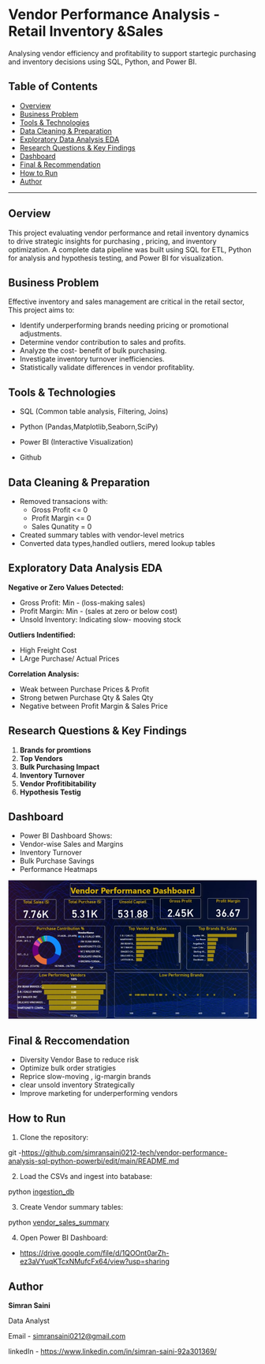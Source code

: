 # Vendor Performance Analysis - Retail Inventory &Sales 

Analysing vendor efficiency and profitability to support startegic purchasing and inventory decisions using SQL, Python, and Power BI.  

## Table of Contents
- [Overview](#overview)
- [Business Problem](#business-problem)
- [Tools & Technologies](#tools--technologies)
- [Data Cleaning & Preparation](#data-cleaning--preparation)
- [Exploratory Data Analysis EDA](#exploratory-data-analysis-eda)
- [Research Questions & Key Findings](#research-questions--key-findings)
- [Dashboard](#dashboard)
- [Final & Recommendation](#final--recommendation)
- [How to Run](#how-to-run)
- [Author](#author)


----
## Oerview

This project evaluating vendor performance and retail inventory dynamics to drive strategic insights for purchasing , pricing, and inventory optimization. A complete data pipeline was built using SQL for ETL, Python for analysis and hypothesis testing, and Power BI for visualization.


## Business Problem

Effective inventory and sales management are critical in the retail sector, This project aims to:
- Identify underperforming brands needing pricing or promotional adjustments.
- Determine vendor contribution to sales and profits.
- Analyze the cost- benefit of bulk purchasing.
- Investigate inventory turnover inefficiencies.
- Statistically validate differences in vendor profitablity.




## Tools & Technologies

- SQL  (Common table analysis, Filtering, Joins)
- Python (Pandas,Matplotlib,Seaborn,SciPy)

- Power BI  (Interactive Visualization)

- Github



## Data Cleaning & Preparation

- Removed transacions with:
  - Gross Profit <= 0
  - Profit Margin <= 0
  - Sales Qunatity = 0
- Created summary tables with vendor-level metrics
- Converted data types,handled outliers, mered lookup tables

## Exploratory Data Analysis EDA

**Negative or Zero Values Detected:**
- Gross Profit: Min -  (loss-making sales)
- Profit Margin: Min -    (sales at zero or below cost)
- Unsold Inventory: Indicating slow- mooving stock

**Outliers Indentified:**
- High Freight Cost
- LArge Purchase/ Actual Prices

**Correlation Analysis:**
- Weak between Purchase Prices & Profit
- Strong betwen Purchase Qty & Sales Qty
- Negative between Profit Margin & Sales Price

## Research Questions & Key Findings

1. **Brands for promtions** 
2. **Top Vendors**
3. **Bulk Purchasing Impact**
4. **Inventory Turnover**
5. **Vendor Profitibitability**
6. **Hypothesis Testig**


## Dashboard

- Power BI Dashboard Shows:
 - Vendor-wise Sales and Margins
 - Inventory Turnover
 - Bulk Purchase Savings 
 - Performance Heatmaps

![Vendor Performance Dashboard](images/dashboard.jpg)



## Final & Reccomendation

- Diversity Vendor Base to reduce risk 
- Optimize bulk order stratigies 
- Reprice slow-moving , ig-margin brands
- clear unsold inventory Strategically 
- Improve marketing for underperforming vendors




## How to Run

1. Clone the repository:

git -https://github.com/simransaini0212-tech/vendor-performance-analysis-sql-python-powerbi/edit/main/README.md

2. Load the CSVs and ingest into batabase:

python [ingestion_db](ingestion_db.ipynb)

3. Create Vendor summary tables:

python [vendor_sales_summary](vendor_sales_summary.ipynb)


4. Open Power BI Dashboard:
 - https://drive.google.com/file/d/1QOOnt0arZh-ez3aVYuqKTcxNMufcFx64/view?usp=sharing




## Author 

**Simran Saini**

Data Analyst

Email - simransaini0212@gmail.com

linkedIn - https://www.linkedin.com/in/simran-saini-92a301369/
